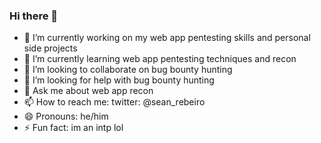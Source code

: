 ### Hi there 👋

- 🔭 I’m currently working on my web app pentesting skills and personal side projects 
- 🌱 I’m currently learning web app pentesting techniques and recon
- 👯 I’m looking to collaborate on bug bounty hunting 
- 🤔 I’m looking for help with bug bounty hunting
- 💬 Ask me about web app recon
- 📫 How to reach me: twitter: @sean_rebeiro
- 😄 Pronouns: he/him
- ⚡ Fun fact: im an intp lol
